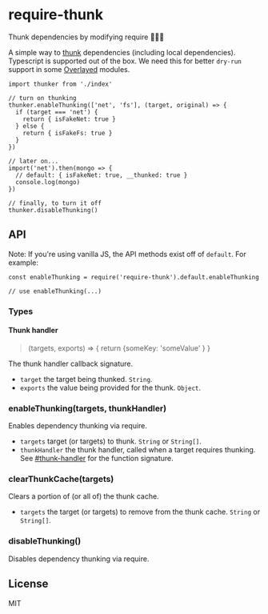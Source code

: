 # require-thunk

Thunk dependencies by modifying require 🧙‍♂️🔁

A simple way to [thunk](https://en.wikipedia.org/wiki/Thunk) dependencies (including local dependencies). Typescript is supported out of the box. We need this for better `dry-run` support in some [Overlayed](https://github.com/overlayed-app) modules.

```
import thunker from './index'

// turn on thunking
thunker.enableThunking(['net', 'fs'], (target, original) => {
  if (target === 'net') {
    return { isFakeNet: true }
  } else {
    return { isFakeFs: true }
  }
})

// later on...
import('net').then(mongo => {
  // default: { isFakeNet: true, __thunked: true }
  console.log(mongo)
})

// finally, to turn it off
thunker.disableThunking()
```

## API

Note: If you're using vanilla JS, the API methods exist off of `default`. For example:

```
const enableThunking = require('require-thunk').default.enableThunking

// use enableThunking(...)
```

### Types

#### Thunk handler

> (targets, exports) => { return {someKey: 'someValue' } }

The thunk handler callback signature.

- `target` the target being thunked. `String`.
- `exports` the value being provided for the thunk. `Object`.

### enableThunking(targets, thunkHandler)

Enables dependency thunking via require.

- `targets` target (or targets) to thunk. `String` or `String[]`.
- `thunkHandler` the thunk handler, called when a target requires thunking. See [#thunk-handler](#thunk-handler) for the function signature.

### clearThunkCache(targets)

Clears a portion of (or all of) the thunk cache.

- `targets` the target (or targets) to remove from the thunk cache. `String` or `String[]`.

### disableThunking()

Disables dependency thunking via require.

## License

MIT
